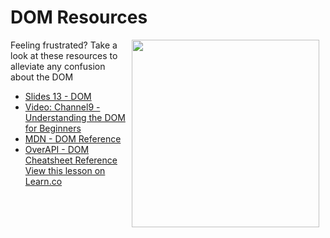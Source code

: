 # DOM Resources

<img src="https://s3.amazonaws.com/after-school-assets/frustrated.gif" align="right" hspace="10" width="300">

Feeling frustrated? Take a look at these resources to alleviate any confusion about the DOM

- [Slides 13 - DOM](https://docs.google.com/presentation/d/1Eai0xrVFmbAAr_H-XXZgQTKFglgQSslxk-xK_lFtY1g/edit?usp=sharing)
- [Video: Channel9 - Understanding the DOM for Beginners](http://channel9.msdn.com/Series/Javascript-Fundamentals-Development-for-Absolute-Beginners/Understanding-the-Document-Object-Model-13)
- [MDN - DOM Reference](https://developer.mozilla.org/en-US/docs/Web/API/Document_Object_Model)
- [OverAPI - DOM Cheatsheet Reference](http://overapi.com/html-dom/)
<a href='https://learn.co/lessons/hs-intro-web-design-dom-resources' data-visibility='hidden'>View this lesson on Learn.co</a>
